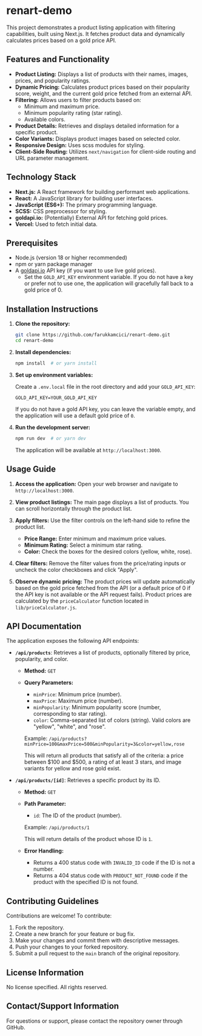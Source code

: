 # renart-demo

This project demonstrates a product listing application with filtering capabilities, built using Next.js. It fetches product data and dynamically calculates prices based on a gold price API.

## Features and Functionality

*   **Product Listing:** Displays a list of products with their names, images, prices, and popularity ratings.
*   **Dynamic Pricing:** Calculates product prices based on their popularity score, weight, and the current gold price fetched from an external API.
*   **Filtering:** Allows users to filter products based on:
    *   Minimum and maximum price.
    *   Minimum popularity rating (star rating).
    *   Available colors.
*   **Product Details:**  Retrieves and displays detailed information for a specific product.
*   **Color Variants:** Displays product images based on selected color.
*   **Responsive Design:** Uses scss modules for styling.
*   **Client-Side Routing:** Utilizes `next/navigation` for client-side routing and URL parameter management.

## Technology Stack

*   **Next.js:**  A React framework for building performant web applications.
*   **React:**  A JavaScript library for building user interfaces.
*   **JavaScript (ES6+):**  The primary programming language.
*   **SCSS:** CSS preprocessor for styling.
*   **goldapi.io:** (Potentially) External API for fetching gold prices.
*   **Vercel:** Used to fetch initial data.

## Prerequisites

*   Node.js (version 18 or higher recommended)
*   npm or yarn package manager
*   A [goldapi.io](https://www.goldapi.io/) API key (if you want to use live gold prices).
    *   Set the `GOLD_API_KEY` environment variable.  If you do not have a key or prefer not to use one, the application will gracefully fall back to a gold price of 0.

## Installation Instructions

1.  **Clone the repository:**

    ```bash
    git clone https://github.com/farukkamcici/renart-demo.git
    cd renart-demo
    ```

2.  **Install dependencies:**

    ```bash
    npm install  # or yarn install
    ```

3.  **Set up environment variables:**

    Create a `.env.local` file in the root directory and add your `GOLD_API_KEY`:

    ```
    GOLD_API_KEY=YOUR_GOLD_API_KEY
    ```

    If you do not have a gold API key, you can leave the variable empty, and the application will use a default gold price of `0`.

4.  **Run the development server:**

    ```bash
    npm run dev  # or yarn dev
    ```

    The application will be available at `http://localhost:3000`.

## Usage Guide

1.  **Access the application:** Open your web browser and navigate to `http://localhost:3000`.

2.  **View product listings:** The main page displays a list of products.  You can scroll horizontally through the product list.

3.  **Apply filters:** Use the filter controls on the left-hand side to refine the product list.
    *   **Price Range:** Enter minimum and maximum price values.
    *   **Minimum Rating:** Select a minimum star rating.
    *   **Color:** Check the boxes for the desired colors (yellow, white, rose).

4.  **Clear filters:**  Remove the filter values from the price/rating inputs or uncheck the color checkboxes and click "Apply".

5.  **Observe dynamic pricing:** The product prices will update automatically based on the gold price fetched from the API (or a default price of 0 if the API key is not available or the API request fails).  Product prices are calculated by the `priceCalculator` function located in `lib/priceCalculator.js`.

## API Documentation

The application exposes the following API endpoints:

*   **`/api/products`**: Retrieves a list of products, optionally filtered by price, popularity, and color.

    *   **Method:** `GET`
    *   **Query Parameters:**
        *   `minPrice`: Minimum price (number).
        *   `maxPrice`: Maximum price (number).
        *   `minPopularity`: Minimum popularity score (number, corresponding to star rating).
        *   `color`: Comma-separated list of colors (string).  Valid colors are "yellow", "white", and "rose".

        Example: `/api/products?minPrice=100&maxPrice=500&minPopularity=3&color=yellow,rose`

        This will return all products that satisfy all of the criteria: a price between $100 and $500, a rating of at least 3 stars, and image variants for yellow and rose gold exist.

*   **`/api/products/[id]`**: Retrieves a specific product by its ID.

    *   **Method:** `GET`
    *   **Path Parameter:**
        *   `id`: The ID of the product (number).

        Example: `/api/products/1`

        This will return details of the product whose ID is `1`.

    *   **Error Handling:**
        *   Returns a 400 status code with `INVALID_ID` code if the ID is not a number.
        *   Returns a 404 status code with `PRODUCT_NOT_FOUND` code if the product with the specified ID is not found.

## Contributing Guidelines

Contributions are welcome! To contribute:

1.  Fork the repository.
2.  Create a new branch for your feature or bug fix.
3.  Make your changes and commit them with descriptive messages.
4.  Push your changes to your forked repository.
5.  Submit a pull request to the `main` branch of the original repository.

## License Information

No license specified. All rights reserved.

## Contact/Support Information

For questions or support, please contact the repository owner through GitHub.
